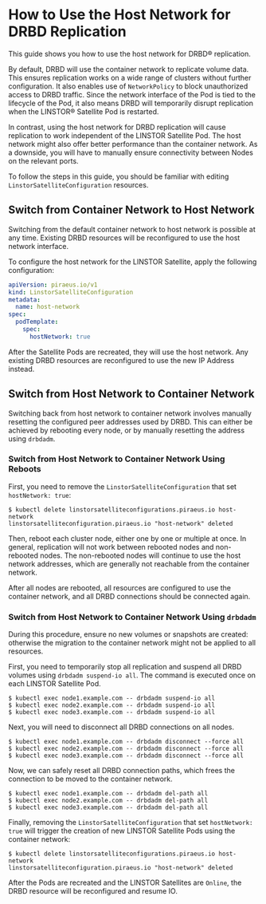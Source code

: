 # How to Use the Host Network for DRBD Replication

This guide shows you how to use the host network for DRBD® replication.

By default, DRBD will use the container network to replicate volume data. This ensures replication works on a wide
range of clusters without further configuration. It also enables use of `NetworkPolicy` to block unauthorized access
to DRBD traffic. Since the network interface of the Pod is tied to the lifecycle of the Pod, it also means DRBD will
temporarily disrupt replication when the LINSTOR® Satellite Pod is restarted.

In contrast, using the host network for DRBD replication will cause replication to work independent of the LINSTOR
Satellite Pod. The host network might also offer better performance than the container network. As a downside, you
will have to manually ensure connectivity between Nodes on the relevant ports.

To follow the steps in this guide, you should be familiar with editing `LinstorSatelliteConfiguration` resources.

## Switch from Container Network to Host Network

Switching from the default container network to host network is possible at any time. Existing DRBD resources will be
reconfigured to use the host network interface.

To configure the host network for the LINSTOR Satellite, apply the following configuration:

```yaml
apiVersion: piraeus.io/v1
kind: LinstorSatelliteConfiguration
metadata:
  name: host-network
spec:
  podTemplate:
    spec:
      hostNetwork: true
```

After the Satellite Pods are recreated, they will use the host network. Any existing DRBD resources are reconfigured
to use the new IP Address instead.

## Switch from Host Network to Container Network

Switching back from host network to container network involves manually resetting the configured peer addresses used by
DRBD. This can either be achieved by rebooting every node, or by manually resetting the address using `drbdadm`.

### Switch from Host Network to Container Network Using Reboots

First, you need to remove the `LinstorSatelliteConfiguration` that set `hostNetwork: true`:

```
$ kubectl delete linstorsatelliteconfigurations.piraeus.io host-network
linstorsatelliteconfiguration.piraeus.io "host-network" deleted
```

Then, reboot each cluster node, either one by one or multiple at once. In general, replication will not work between
rebooted nodes and non-rebooted nodes. The non-rebooted nodes will continue to use the host network addresses, which
are generally not reachable from the container network.

After all nodes are rebooted, all resources are configured to use the container network, and all DRBD connections
should be connected again.

### Switch from Host Network to Container Network Using `drbdadm`

During this procedure, ensure no new volumes or snapshots are created: otherwise the migration to the
container network might not be applied to all resources.

First, you need to temporarily stop all replication and suspend all DRBD volumes using `drbdadm suspend-io all`.
The command is executed once on each LINSTOR Satellite Pod.

```
$ kubectl exec node1.example.com -- drbdadm suspend-io all
$ kubectl exec node2.example.com -- drbdadm suspend-io all
$ kubectl exec node3.example.com -- drbdadm suspend-io all
```

Next, you will need to disconnect all DRBD connections on all nodes.

```
$ kubectl exec node1.example.com -- drbdadm disconnect --force all
$ kubectl exec node2.example.com -- drbdadm disconnect --force all
$ kubectl exec node3.example.com -- drbdadm disconnect --force all
```

Now, we can safely reset all DRBD connection paths, which frees the connection to be moved to the container network.

```
$ kubectl exec node1.example.com -- drbdadm del-path all
$ kubectl exec node2.example.com -- drbdadm del-path all
$ kubectl exec node3.example.com -- drbdadm del-path all
```

Finally, removing the `LinstorSatelliteConfiguration` that set `hostNetwork: true` will trigger the creation of new
LINSTOR Satellite Pods using the container network:

```
$ kubectl delete linstorsatelliteconfigurations.piraeus.io host-network
linstorsatelliteconfiguration.piraeus.io "host-network" deleted
```

After the Pods are recreated and the LINSTOR Satellites are `Online`, the DRBD resource will be reconfigured and resume
IO.
